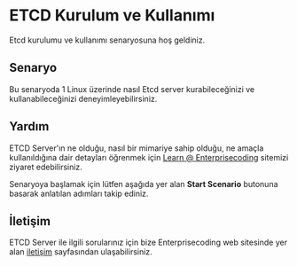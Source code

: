 
# ETCD Kurulum ve Kullanımı

Etcd kurulumu ve kullanımı senaryosuna hoş geldiniz.

## Senaryo

Bu senaryoda 1 Linux üzerinde nasıl Etcd server kurabileceğinizi ve kullanabileceğinizi deneyimleyebilirsiniz.

## Yardım

ETCD Server'ın ne olduğu, nasıl bir mimariye sahip olduğu, ne amaçla kullanıldığına dair detayları öğrenmek için [Learn @ Enterprisecoding](https://learn.enterprisecoding.com/)  sitemizi ziyaret edebilirsiniz.

Senaryoya başlamak için lütfen aşağıda yer alan **Start Scenario** butonuna basarak anlatılan adımları takip ediniz.

## İletişim

ETCD Server ile ilgili sorularınız için bize Enterprisecoding web sitesinde yer alan [iletişim](https://enterprisecoding.com/iletisim/) sayfasından ulaşabilirsiniz.

